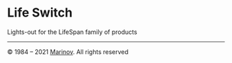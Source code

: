 # Life Switch

Lights-out for the LifeSpan family of products

---

© 1984 – 2021 [Marinov](http://marinov.ml "Marinov"). All rights reserved
